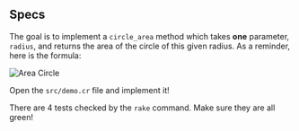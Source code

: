 ## Specs

The goal is to implement a `circle_area` method which takes **one** parameter,
`radius`, and returns the area of the circle of this given radius. As a reminder,
here is the formula:

![Area Circle](https://raw.githubusercontent.com/lewagon/fullstack-images/master/ruby/area-circle.svg?sanitize=true)

Open the `src/demo.cr` file and implement it!

There are 4 tests checked by the `rake` command. Make sure they are all green!
